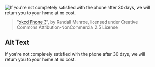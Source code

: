 ![If you're not completely satisfied with the phone after 30 days, we will return you to your home at no cost.](https://imgs.xkcd.com/comics/xkcd_phone_3.png)
> "[xkcd Phone 3](https://xkcd.com/1549/)", by Randall Munroe, licensed under Creative Commons Attribution-NonCommercial 2.5 License

## Alt Text
If you're not completely satisfied with the phone after 30 days, we will return you to your home at no cost.

